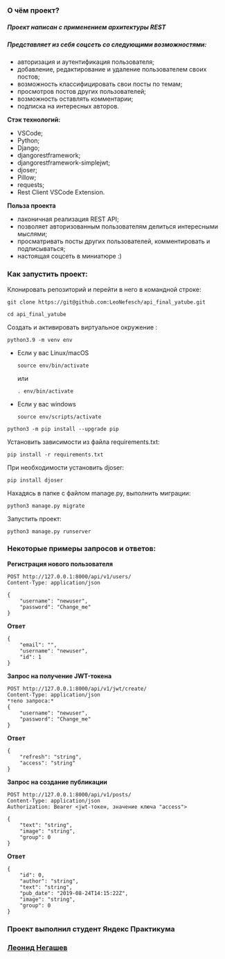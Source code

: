 ### О чём проект?
##### Проект написан с применением архитектуры REST
##### Представляет из себя соцсеть со следующими возможностями:
 - авторизация и аутентификация пользователя;
 - добавление, редактирование и удаление пользователем своих постов;
 - возможность классифицировать свои посты по темам;
 - просмотров постов других пользователей;
 - возможность оставлять комментарии;
 - подписка на интересных авторов.

 **Стэк технологий:**
 - VSCode;
 - Python;
 - Django;
 - djangorestframework;
 - djangorestframework-simplejwt;
 - djoser;
 - Pillow;
 - requests;
 - Rest Client VSCode Extension.

**Польза проекта**
- лаконичная реализация REST API;
- позволяет авторизованным пользователям делиться интересными мыслями;
- просматривать посты других пользователей, комментировать и подписываться;
- настоящая соцсеть в миниатюре :)  

### Как запустить проект:

Клонировать репозиторий и перейти в него в командной строке:

```
git clone https://git@github.com:LeoNefesch/api_final_yatube.git
```

```
cd api_final_yatube
```

Cоздать и активировать виртуальное окружение :

```
python3.9 -m venv env
```

* Если у вас Linux/macOS

    ```
    source env/bin/activate
    ```
    или
    ```
    . env/bin/activate
    ```

* Если у вас windows

    ```
    source env/scripts/activate
    ```

```
python3 -m pip install --upgrade pip
```

Установить зависимости из файла requirements.txt:

```
pip install -r requirements.txt
```

При необходимости установить djoser:

```
pip install djoser
```

Нахадясь в папке с файлом manage.py, выполнить миграции:

```
python3 manage.py migrate
```

Запустить проект:

```
python3 manage.py runserver
```

### Некоторые примеры запросов и ответов:
**Регистрация нового пользователя**
```
POST http://127.0.0.1:8000/api/v1/users/
Content-Type: application/json

{
    "username": "newuser",
    "password": "Change_me"
}
```

**Ответ**
```
{
    "email": "",
    "username": "newuser",
    "id": 1
}
```

**Запрос на получение JWT-токена**
```
POST http://127.0.0.1:8000/api/v1/jwt/create/
Content-Type: application/json
*тело запроса:*
{
    "username": "newuser",
    "password": "Change_me"
}
```

**Ответ**
```
{
    "refresh": "string",
    "access": "string"
}
```

**Запрос на создание публикации**
```
POST http://127.0.0.1:8000/api/v1/posts/
Content-Type: application/json
Authorization: Bearer <jwt-токен, значение ключа "access">

{
    "text": "string",
    "image": "string",
    "group": 0
}
```

**Ответ**
```
{
    "id": 0,
    "author": "string",
    "text": "string",
    "pub_date": "2019-08-24T14:15:22Z",
    "image": "string",
    "group": 0
}
```


### Проект выполнил студент Яндекс Практикума
### [Леонид Негашев](https://github.com/LeoNefesch/)